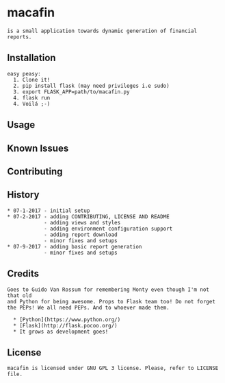 # macafin
    is a small application towards dynamic generation of financial reports. 

## Installation
    easy peasy:
      1. Clone it!
      2. pip install flask (may need privileges i.e sudo)
      3. export FLASK_APP=path/to/macafin.py
      4. flask run
      4. Voilá ;-)

## Usage

## Known Issues

## Contributing

## History
    * 07-1-2017 - initial setup
    * 07-2-2017 - adding CONTRIBUTING, LICENSE AND README
                - adding views and styles
                - adding environment configuration support
                - adding report download
                - minor fixes and setups
    * 07-9-2017 - adding basic report generation
                - minor fixes and setups

## Credits
    Goes to Guido Van Rossum for remembering Monty even though I'm not that old
    and Python for being awesome. Props to Flask team too! Do not forget the PEPs! We all need PEPs. And to whoever made them.

      * [Python](https://www.python.org/)
      * [Flask](http://flask.pocoo.org/)
      * It grows as development goes!

## License
    macafin is licensed under GNU GPL 3 license. Please, refer to LICENSE file.
    